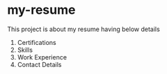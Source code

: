 # my-resume
This project is about my resume having below details

1. Certifications
2. Skills
3. Work Experience
4. Contact Details